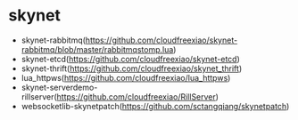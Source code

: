 # skynet
- skynet-rabbitmq(https://github.com/cloudfreexiao/skynet-rabbitmq/blob/master/rabbitmqstomp.lua)
- skynet-etcd(https://github.com/cloudfreexiao/skynet-etcd)
- skynet-thrift(https://github.com/cloudfreexiao/skynet_thrift)
- lua_httpws(https://github.com/cloudfreexiao/lua_httpws)
- skynet-serverdemo-rillserver(https://github.com/cloudfreexiao/RillServer)
- websocketlib-skynetpatch(https://github.com/sctangqiang/skynetpatch)
